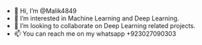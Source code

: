 - 👋 Hi, I’m @Malik4849
- 👀 I’m interested in Machine Learning and Deep Learning.
- 💞️ I’m looking to collaborate on Deep Learning related projects.
- 📫 You can reach me on my whatsapp +923027090303

<!---
Malik4849/Malik4849 is a ✨ special ✨ repository because its `README.md` (this file) appears on your GitHub profile.
You can click the Preview link to take a look at your changes.
--->
